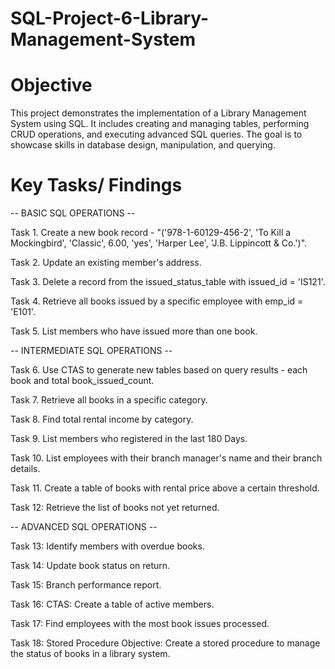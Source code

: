 # SQL-Project-6-Library-Management-System

# Objective
This project demonstrates the implementation of a Library Management System using SQL. It includes creating and managing tables, performing CRUD operations, and executing advanced SQL queries. The goal is to showcase skills in database design, manipulation, and querying.

# Key Tasks/ Findings

-- BASIC SQL OPERATIONS --

Task 1. Create a new book record - "('978-1-60129-456-2', 'To Kill a Mockingbird', 'Classic', 6.00, 'yes', 'Harper Lee', 'J.B. Lippincott & Co.')".

Task 2. Update an existing member's address.

Task 3. Delete a record from the issued_status_table with issued_id = 'IS121'.

Task 4. Retrieve all books issued by a specific employee with emp_id = 'E101'.

Task 5. List members who have issued more than one book.

-- INTERMEDIATE SQL OPERATIONS --

Task 6. Use CTAS to generate new tables based on query results - each book and total book_issued_count.

Task 7. Retrieve all books in a specific category.

Task 8. Find total rental income by category.

Task 9. List members who registered in the last 180 Days.

Task 10. List employees with their branch manager's name and their branch details.

Task 11. Create a table of books with rental price above a certain threshold.

Task 12: Retrieve the list of books not yet returned.

-- ADVANCED SQL OPERATIONS --

Task 13: Identify members with overdue books.

Task 14: Update book status on return.

Task 15: Branch performance report.

Task 16: CTAS: Create a table of active members.

Task 17: Find employees with the most book issues processed.

Task 18: Stored Procedure Objective: Create a stored procedure to manage the status of books in a library system.
